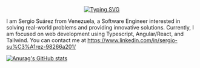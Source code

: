 <div align="center">   
<a href="https://www.linkedin.com/in/sergio-su%C3%A1rez-98266a201/"><img src="https://readme-typing-svg.demolab.com?font=Fira+Code&duration=4000&pause=500&color=D00000&center=true&vCenter=true&width=435&lines=Software+Engineer;Web+Developer" alt="Typing SVG" /></a>
</div>


I am Sergio Suárez from Venezuela, a Software Engineer interested in solving real-world problems and providing innovative solutions. Currently, I am focused on web development using Typescript, Angular/React, and Tailwind. You can contact me at https://www.linkedin.com/in/sergio-su%C3%A1rez-98266a201/

[![Anurag's GitHub stats](https://github-readme-stats.vercel.app/api?username=sergionx&text_color=FFF6F6&bg_color=90,F48C06,E85D04&title_color=03071E&icon_color=370617&show_icons=true)](https://github.com/anuraghazra/github-readme-stats)
